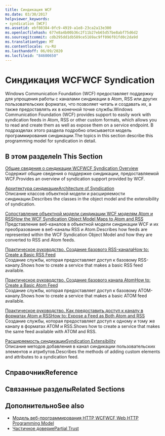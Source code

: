 ```yaml
---
title: Синдикация WCF
ms.date: 03/30/2017
helpviewer_keywords:
- syndication [WCF]
ms.assetid: ebf80384-0fc9-4919-a1e8-23ca2a13e300
ms.openlocfilehash: 677e8a4b00b36c2f11b27eb65d57be8abf75d6d2
ms.sourcegitcommit: cdb295dd1db589ce5169ac9ff096f01fd0c2da9d
ms.translationtype: MT
ms.contentlocale: ru-RU
ms.lasthandoff: 06/09/2020
ms.locfileid: "84600650"
---
```

# <a name="wcf-syndication"></a><span data-ttu-id="e56d5-102">Синдикация WCF</span><span class="sxs-lookup"><span data-stu-id="e56d5-102">WCF Syndication</span></span>
<span data-ttu-id="e56d5-103">Windows Communication Foundation (WCF) предоставляет поддержку для упрощения работы с каналами синдикации в Atom, RSS или других пользовательских форматах, что позволяет читать и создавать их, а также предоставлять их в конечной точке службы.</span><span class="sxs-lookup"><span data-stu-id="e56d5-103">Windows Communication Foundation (WCF) provides support to easily work with syndication feeds in Atom, RSS or other custom formats, which allows you to read and create them as well as expose them on a service endpoint.</span></span> <span data-ttu-id="e56d5-104">В подразделах этого раздела подробно описывается модель программирования синдикации.</span><span class="sxs-lookup"><span data-stu-id="e56d5-104">The topics in this section describe this programming model for syndication in detail.</span></span>  
  
## <a name="in-this-section"></a><span data-ttu-id="e56d5-105">В этом разделе</span><span class="sxs-lookup"><span data-stu-id="e56d5-105">In This Section</span></span>  
 [<span data-ttu-id="e56d5-106">Общие сведения о синдикации WCF</span><span class="sxs-lookup"><span data-stu-id="e56d5-106">WCF Syndication Overview</span></span>](wcf-syndication-overview.md)  
 <span data-ttu-id="e56d5-107">Содержит общие сведения о поддержке синдикации, предоставляемой WCF.</span><span class="sxs-lookup"><span data-stu-id="e56d5-107">Provides an overview of syndication support provided by WCF.</span></span>  
  
 [<span data-ttu-id="e56d5-108">Архитектура синдикации</span><span class="sxs-lookup"><span data-stu-id="e56d5-108">Architecture of Syndication</span></span>](architecture-of-syndication.md)  
 <span data-ttu-id="e56d5-109">Описание классов объектной модели и расширяемости синдикации.</span><span class="sxs-lookup"><span data-stu-id="e56d5-109">Describes the classes in the object model and the extensibility of syndication.</span></span>  
  
 [<span data-ttu-id="e56d5-110">Сопоставление объектной модели синдикации WCF моделям Atom и RSS</span><span class="sxs-lookup"><span data-stu-id="e56d5-110">How the WCF Syndication Object Model Maps to Atom and RSS</span></span>](how-the-wcf-syndication-object-model-maps-to-atom-and-rss.md)  
 <span data-ttu-id="e56d5-111">Представление веб-каналов в объектной модели синдикации WCF и их преобразование в веб-каналы RSS и Atom.</span><span class="sxs-lookup"><span data-stu-id="e56d5-111">Describes how feeds are represented within the WCF Syndication Object Model and how they are converted to RSS and Atom feeds.</span></span>  
  
 [<span data-ttu-id="e56d5-112">Практическое руководство. Создание базового RSS-канала</span><span class="sxs-lookup"><span data-stu-id="e56d5-112">How to: Create a Basic RSS Feed</span></span>](how-to-create-a-basic-rss-feed.md)  
 <span data-ttu-id="e56d5-113">Создание службы, которая предоставляет доступ к базовому RSS-каналу.</span><span class="sxs-lookup"><span data-stu-id="e56d5-113">Shows how to create a service that makes a basic RSS feed available.</span></span>  
  
 [<span data-ttu-id="e56d5-114">Практическое руководство. Создание базового канала Atom</span><span class="sxs-lookup"><span data-stu-id="e56d5-114">How to: Create a Basic Atom Feed</span></span>](how-to-create-a-basic-atom-feed.md)  
 <span data-ttu-id="e56d5-115">Создание службы, которая предоставляет доступ к базовому ATOM-каналу.</span><span class="sxs-lookup"><span data-stu-id="e56d5-115">Shows how to create a service that makes a basic ATOM feed available.</span></span>  
  
 [<span data-ttu-id="e56d5-116">Практическое руководство. Как предоставить доступ к каналу в форматах Atom и RSS</span><span class="sxs-lookup"><span data-stu-id="e56d5-116">How to: Expose a Feed as Both Atom and RSS</span></span>](how-to-expose-a-feed-as-both-atom-and-rss.md)  
 <span data-ttu-id="e56d5-117">Создание службы, которая предоставляет доступ к одному и тому же каналу в форматах ATOM и RSS.</span><span class="sxs-lookup"><span data-stu-id="e56d5-117">Shows how to create a service that makes the same feed available with ATOM and RSS.</span></span>  
  
 [<span data-ttu-id="e56d5-118">Расширяемость синдикации</span><span class="sxs-lookup"><span data-stu-id="e56d5-118">Syndication Extensibility</span></span>](syndication-extensibility.md)  
 <span data-ttu-id="e56d5-119">Описание методов добавления в канал синдикации пользовательских элементов и атрибутов.</span><span class="sxs-lookup"><span data-stu-id="e56d5-119">Describes the methods of adding custom elements and attributes to a syndication feed.</span></span>  
  
## <a name="reference"></a><span data-ttu-id="e56d5-120">Справочник</span><span class="sxs-lookup"><span data-stu-id="e56d5-120">Reference</span></span>  
  
## <a name="related-sections"></a><span data-ttu-id="e56d5-121">Связанные разделы</span><span class="sxs-lookup"><span data-stu-id="e56d5-121">Related Sections</span></span>  
  
## <a name="see-also"></a><span data-ttu-id="e56d5-122">Дополнительно</span><span class="sxs-lookup"><span data-stu-id="e56d5-122">See also</span></span>

- [<span data-ttu-id="e56d5-123">Модель веб-программирования HTTP WCF</span><span class="sxs-lookup"><span data-stu-id="e56d5-123">WCF Web HTTP Programming Model</span></span>](wcf-web-http-programming-model.md)
- [<span data-ttu-id="e56d5-124">Частичное доверие</span><span class="sxs-lookup"><span data-stu-id="e56d5-124">Partial Trust</span></span>](partial-trust.md)
